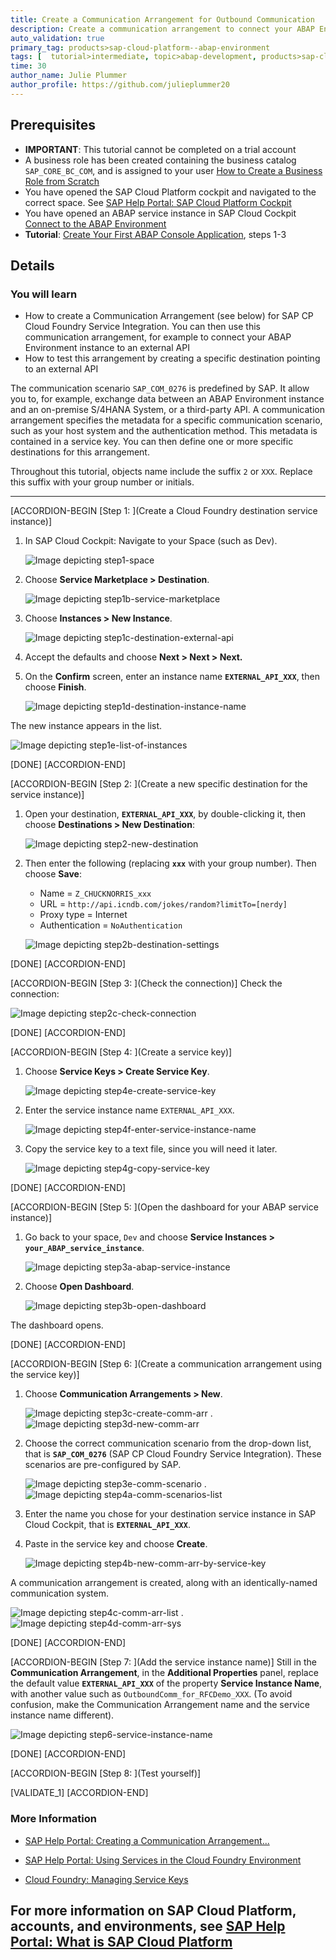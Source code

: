 ```yaml
---
title: Create a Communication Arrangement for Outbound Communication
description: Create a communication arrangement to connect your ABAP Environment to an external system - either SAP or third-party.
auto_validation: true
primary_tag: products>sap-cloud-platform--abap-environment
tags: [  tutorial>intermediate, topic>abap-development, products>sap-cloud-platform, products>sap-cloud-platform-connectivity, topic>abap-connectivity, tutorial>license ]
time: 30
author_name: Julie Plummer
author_profile: https://github.com/julieplummer20  
---
```


## Prerequisites
- **IMPORTANT**: This tutorial cannot be completed on a trial account
- A business role has been created containing the business catalog `SAP_CORE_BC_COM`, and is assigned to your user [How to Create a Business Role from Scratch](https://help.sap.com/viewer/65de2977205c403bbc107264b8eccf4b/Cloud/en-US/f65e51a7203443efb58fe535c3d13e5f.html)
- You have opened the SAP Cloud Platform cockpit and navigated to the correct space. See [SAP Help Portal: SAP Cloud Platform Cockpit](https://help.sap.com/viewer/65de2977205c403bbc107264b8eccf4b/Cloud/en-US/e47748b5bb571014afedc70595804f3e.html)
- You have opened an ABAP service instance in SAP Cloud Cockpit
[Connect to the ABAP Environment](https://help.sap.com/viewer/65de2977205c403bbc107264b8eccf4b/Cloud/en-US/7379dbd2e1684119bc1dd28874bbbb7b.html)
- **Tutorial**: [Create Your First ABAP Console Application](https://developers.sap.com/tutorials/abap-environment-console-application.html), steps 1-3


## Details
### You will learn
  - How to create a Communication Arrangement (see below) for SAP CP Cloud Foundry Service Integration. You can then use this communication arrangement, for example to connect your ABAP Environment instance to an external API
  - How to test this arrangement by creating a specific destination pointing to an external API

  The communication scenario `SAP_COM_0276` is predefined by SAP. It allow you to, for example, exchange data between an ABAP Environment instance and an on-premise S/4HANA System, or a third-party API.
  A communication arrangement specifies the metadata for a specific communication scenario, such as your host system and the authentication method. This metadata is contained in a service key.  You can then define one or more specific destinations for this arrangement.

Throughout this tutorial, objects name include the suffix `2` or `XXX`. Replace this suffix with your group number or initials.

---

[ACCORDION-BEGIN [Step 1: ](Create a Cloud Foundry destination service instance)]
1. In SAP Cloud Cockpit: Navigate to your Space (such as Dev).

    ![Image depicting step1-space](step1-space.png)

2. Choose **Service Marketplace > Destination**.

    ![Image depicting step1b-service-marketplace](step1b-service-marketplace.png)

3. Choose **Instances > New Instance**.

    ![Image depicting step1c-destination-external-api](step1c-destination-new-instance.png)

4. Accept the defaults and choose **Next > Next > Next.**

5. On the **Confirm** screen, enter an instance name **`EXTERNAL_API_XXX`**, then choose **Finish**.

    ![Image depicting step1d-destination-instance-name](step1d-destination-instance-name.png)

The new instance appears in the list.

![Image depicting step1e-list-of-instances](step1e-list-of-instances.png)

[DONE]
[ACCORDION-END]

[ACCORDION-BEGIN [Step 2: ](Create a new specific destination for the service instance)]

1. Open your destination, **`EXTERNAL_API_XXX`**, by double-clicking it, then choose **Destinations > New Destination**:

    ![Image depicting step2-new-destination](step2-new-destination.png)

2. Then enter the following (replacing **`xxx`** with your group number). Then choose **Save**:
    - Name  = `Z_CHUCKNORRIS_xxx`
    - URL = `http://api.icndb.com/jokes/random?limitTo=[nerdy]`
    - Proxy type = Internet
    - Authentication = `NoAuthentication`

    ![Image depicting step2b-destination-settings](step2b-destination-settings.png)  

[DONE]
[ACCORDION-END]

[ACCORDION-BEGIN [Step 3: ](Check the connection)]
Check the connection:

![Image depicting step2c-check-connection](step2c-check-connection.png)  

[DONE]
[ACCORDION-END]

[ACCORDION-BEGIN [Step 4: ](Create a service key)]

1. Choose **Service Keys > Create Service Key**.

     ![Image depicting step4e-create-service-key](step4e-create-service-key.png)

2. Enter the service instance name `EXTERNAL_API_XXX`.

     ![Image depicting step4f-enter-service-instance-name](step4f-enter-service-instance-name.png)

3. Copy the service key to a text file, since you will need it later.

     ![Image depicting step4g-copy-service-key](step4g-copy-service-key.png)

[DONE]
[ACCORDION-END]

[ACCORDION-BEGIN [Step 5: ](Open the dashboard for your ABAP service instance)]
1. Go back to your space, `Dev` and choose **Service Instances >  `your_ABAP_service_instance`**.

    ![Image depicting step3a-abap-service-instance](step3a-abap-service-instance.png)

2. Choose **Open Dashboard**.

    ![Image depicting step3b-open-dashboard](step3b-open-dashboard.png)

The dashboard opens.

[DONE]
[ACCORDION-END]

[ACCORDION-BEGIN [Step 6: ](Create a communication arrangement using the service key)]
1. Choose **Communication Arrangements > New**.

    ![Image depicting step3c-create-comm-arr](step3c-create-comm-arr.png)
    .
    ![Image depicting step3d-new-comm-arr](step3d-new-comm-arr.png)

2. Choose the correct communication scenario from the drop-down list, that is **`SAP_COM_0276`** (SAP CP Cloud Foundry Service Integration). These scenarios are pre-configured by SAP.

    ![Image depicting step3e-comm-scenario](step3e-comm-scenario.png)
    .
    ![Image depicting step4a-comm-scenarios-list](step4a-comm-scenarios-list.png)

3. Enter the name you chose for your destination service instance in SAP Cloud Cockpit, that is **`EXTERNAL_API_XXX`**.

4. Paste in the service key and choose **Create**.

    ![Image depicting step4b-new-comm-arr-by-service-key](step4b-new-comm-arr-by-service-key.png)

A communication arrangement is created, along with an identically-named communication system.

![Image depicting step4c-comm-arr-list](step4c-comm-arr-list.png)
.
![Image depicting step4d-comm-arr-sys](step4d-comm-arr-sys.png)

[DONE]
[ACCORDION-END]

[ACCORDION-BEGIN [Step 7: ](Add the service instance name)]
Still in the **Communication Arrangement**, in the **Additional Properties** panel, replace the default value **`EXTERNAL_API_XXX`** of the property **Service Instance Name**, with another value such as `OutboundComm_for_RFCDemo_XXX`.  (To avoid confusion, make the Communication Arrangement name and the service instance name different).

![Image depicting step6-service-instance-name](step6-service-instance-name.png)

[DONE]
[ACCORDION-END]

[ACCORDION-BEGIN [Step 8: ](Test yourself)]


[VALIDATE_1]
[ACCORDION-END]

### More Information
- [SAP Help Portal: Creating a Communication Arrangement...](https://help.sap.com/viewer/a96b1df8525f41f79484717368e30626/Cloud/en-US/7c1b45781c6f4d9ca23177b61805d179.html)

- [SAP Help Portal: Using Services in the Cloud Foundry Environment](https://help.sap.com/viewer/65de2977205c403bbc107264b8eccf4b/Cloud/en-US/f22029f0e7404448ab65f71ff5b0804d.html)

- [Cloud Foundry: Managing Service Keys](https://docs.cloudfoundry.org/devguide/services/service-keys.html)

For more information on SAP Cloud Platform, accounts, and environments, see [SAP Help Portal: What is SAP Cloud Platform](https://help.sap.com/viewer/65de2977205c403bbc107264b8eccf4b/Cloud/en-US/73beb06e127f4e47b849aa95344aabe1.html)
---

